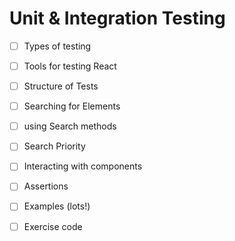# Unit & Integration Testing

- [ ] Types of testing
- [ ] Tools for testing React
- [ ] Structure of Tests
- [ ] Searching for Elements
- [ ] using Search methods
- [ ] Search Priority
- [ ] Interacting with components
- [ ] Assertions
- [ ] Examples (lots!)
- [ ] Exercise code


